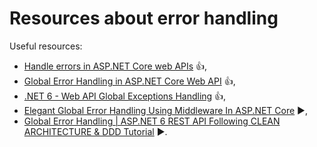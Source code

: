 # Resources about error handling

Useful resources:

- [Handle errors in ASP.NET Core web APIs](https://learn.microsoft.com/en-us/aspnet/core/web-api/handle-errors?view=aspnetcore-7.0) :+1:,
- [Global Error Handling in ASP.NET Core Web API](https://code-maze.com/global-error-handling-aspnetcore/) :+1:,
- [.NET 6 - Web API Global Exceptions Handling](https://youtu.be/fBXOgrZ3ZC4) :+1:,
- [Elegant Global Error Handling Using Middleware In ASP.NET Core](https://youtu.be/H3EbflpXVmo) :arrow_forward:,
- [Global Error Handling | ASP.NET 6 REST API Following CLEAN ARCHITECTURE & DDD Tutorial](https://youtu.be/gMwAhKddHYQ) :arrow_forward:.
